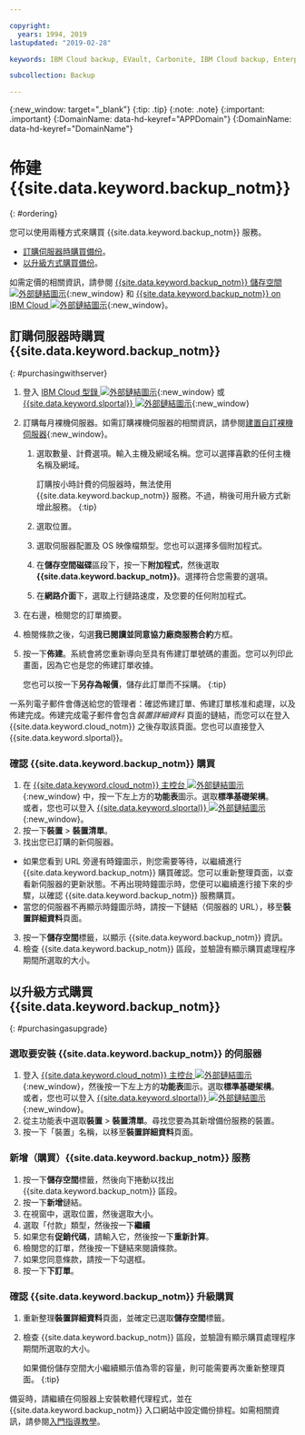```yaml
---

copyright:
  years: 1994, 2019
lastupdated: "2019-02-28"

keywords: IBM Cloud backup, EVault, Carbonite, IBM Cloud backup, Enterprise backup

subcollection: Backup

---
```

{:new_window: target="_blank"}
{:tip: .tip}
{:note: .note}
{:important: .important}
{:DomainName: data-hd-keyref="APPDomain"}
{:DomainName: data-hd-keyref="DomainName"}

# 佈建 {{site.data.keyword.backup_notm}}
{: #ordering}

您可以使用兩種方式來購買 {{site.data.keyword.backup_notm}} 服務。

- [訂購伺服器時購買備份](#purchasingwithserver)。
- [以升級方式購買備份](#purchasingasupgrade)。

如需定價的相關資訊，請參閱 [{{site.data.keyword.backup_notm}} 儲存空間 ![外部鏈結圖示](../../icons/launch-glyph.svg "外部鏈結圖示")](https://www.ibm.com/cloud/backup-and-restore){:new_window} 和 [{{site.data.keyword.backup_notm}} on IBM Cloud ![外部鏈結圖示](../../icons/launch-glyph.svg "外部鏈結圖示")](https://www.ibm.com/cloud/evault/pricing){:new_window}。

## 訂購伺服器時購買 {{site.data.keyword.backup_notm}}
{: #purchasingwithserver}

1. 登入 [IBM Cloud 型錄 ![外部鏈結圖示](../../icons/launch-glyph.svg "外部鏈結圖示")](https://{DomainName}/catalog/){:new_window} 或 [{{site.data.keyword.slportal}} ![外部鏈結圖示](../../icons/launch-glyph.svg "外部鏈結圖示")](https://control.softlayer.com/){:new_window}
2. 訂購每月裸機伺服器。如需訂購裸機伺服器的相關資訊，請參閱[建置自訂裸機伺服器](https://{DomainName}/docs/bare-metal/baremetal-provision.html){:new_window}。
   1. 選取數量、計費選項。輸入主機及網域名稱。您可以選擇喜歡的任何主機名稱及網域。

      訂購按小時計費的伺服器時，無法使用 {{site.data.keyword.backup_notm}} 服務。不過，稍後可用升級方式新增此服務。
   {:tip}
   2. 選取位置。
   3. 選取伺服器配置及 OS 映像檔類型。您也可以選擇多個附加程式。
   4. 在**儲存空間磁碟**區段下，按一下**附加程式**，然後選取 **{{site.data.keyword.backup_notm}}**。選擇符合您需要的選項。
   5. 在**網路介面**下，選取上行鏈路速度，及您要的任何附加程式。
3. 在右邊，檢閱您的訂單摘要。
4. 檢閱條款之後，勾選**我已閱讀並同意協力廠商服務合約**方框。
5. 按一下**佈建**。系統會將您重新導向至具有佈建訂單號碼的畫面。您可以列印此畫面，因為它也是您的佈建訂單收據。

   您也可以按一下**另存為報價**，儲存此訂單而不採購。
   {:tip}

一系列電子郵件會傳送給您的管理者：確認佈建訂單、佈建訂單核准和處理，以及佈建完成。佈建完成電子郵件會包含*裝置詳細資料* 頁面的鏈結，而您可以在登入 {{site.data.keyword.cloud_notm}} 之後存取該頁面。您也可以直接登入 {{site.data.keyword.slportal}}。

### 確認 {{site.data.keyword.backup_notm}} 購買
1. 在 [{{site.data.keyword.cloud_notm}} 主控台 ![外部鏈結圖示](../../icons/launch-glyph.svg "外部鏈結圖示")](https://{DomainName}/){:new_window} 中，按一下左上方的**功能表**圖示。選取**標準基礎架構**。</br>
   或者，您也可以登入 [{{site.data.keyword.slportal}} ![外部鏈結圖示](../../icons/launch-glyph.svg "外部鏈結圖示")](https://control.softlayer.com/){:new_window}。
2. 按一下**裝置** > **裝置清單**。
2. 找出您已訂購的新伺服器。
  - 如果您看到 URL 旁邊有時鐘圖示，則您需要等待，以繼續進行 {{site.data.keyword.backup_notm}} 購買確認。您可以重新整理頁面，以查看新伺服器的更新狀態。不再出現時鐘圖示時，您便可以繼續進行接下來的步驟，以確認 {{site.data.keyword.backup_notm}} 服務購買。
  - 當您的伺服器不再顯示時鐘圖示時，請按一下鏈結（伺服器的 URL），移至**裝置詳細資料**頁面。
3. 按一下**儲存空間**標籤，以顯示 {{site.data.keyword.backup_notm}} 資訊。
4. 檢查 {{site.data.keyword.backup_notm}} 區段，並驗證有顯示購買處理程序期間所選取的大小。

## 以升級方式購買 {{site.data.keyword.backup_notm}}
{: #purchasingasupgrade}

### 選取要安裝 {{site.data.keyword.backup_notm}} 的伺服器

1. 登入 [{{site.data.keyword.cloud_notm}} 主控台 ![外部鏈結圖示](../../icons/launch-glyph.svg "外部鏈結圖示")](https://{DomainName}){:new_window}，然後按一下左上方的**功能表**圖示。選取**標準基礎架構**。</br>
   或者，您也可以登入 [{{site.data.keyword.slportal}} ![外部鏈結圖示](../../icons/launch-glyph.svg "外部鏈結圖示")](https://control.softlayer.com/){:new_window}。
2. 從主功能表中選取**裝置** > **裝置清單**。尋找您要為其新增備份服務的裝置。
3. 按一下「裝置」名稱，以移至**裝置詳細資料**頁面。

### 新增（購買）{{site.data.keyword.backup_notm}} 服務
1. 按一下**儲存空間**標籤，然後向下捲動以找出 {{site.data.keyword.backup_notm}} 區段。
2. 按一下**新增**鏈結。
3. 在視窗中，選取位置，然後選取大小。
4. 選取「付款」類型，然後按一下**繼續**
5. 如果您有**促銷代碼**，請輸入它，然後按一下**重新計算**。
6. 檢閱您的訂單，然後按一下鏈結來閱讀條款。
7. 如果您同意條款，請按一下勾選框。
7. 按一下**下訂單**。

### 確認 {{site.data.keyword.backup_notm}} 升級購買
1. 重新整理**裝置詳細資料**頁面，並確定已選取**儲存空間**標籤。
2. 檢查 {{site.data.keyword.backup_notm}} 區段，並驗證有顯示購買處理程序期間所選取的大小。

   如果備份儲存空間大小繼續顯示值為零的容量，則可能需要再次重新整理頁面。
   {:tip}

備妥時，請繼續在伺服器上安裝軟體代理程式，並在 {{site.data.keyword.backup_notm}} 入口網站中設定備份排程。如需相關資訊，請參閱[入門指導教學](/docs/infrastructure/Backup?topic=Backup-gettingstarted)。
